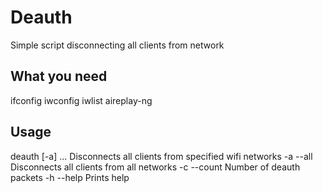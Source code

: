 # Deauth
Simple script disconnecting all clients from network
## What you need
ifconfig
iwconfig
iwlist
aireplay-ng
## Usage
deauth [-a] <BSSID>...
Disconnects all clients from specified wifi networks
    -a --all
        Disconnects all clients from all networks
    -c --count <number>
        Number of deauth packets
    -h --help
        Prints help
